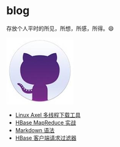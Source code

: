 # blog
存放个人平时的所见，所想，所感，所得。:smile:

![](static/img/2962b1e2d54b27e8b40919d6b80242ef.jpg)

- [Linux Axel 多线程下载工具](Linux/useAxel.md "Linux 多线程下载工具 Axel")
- [HBase MapReduce 实战](Java/HBase/useHBaseMapReduce.md "HBase MapReduce 操作")
- [Markdown 语法](useMarkdown.md "Markdown 语法")
- [HBase 客户端请求过滤器](Java/HBase/useHBaseFilter.md "客户端请求过滤器")

